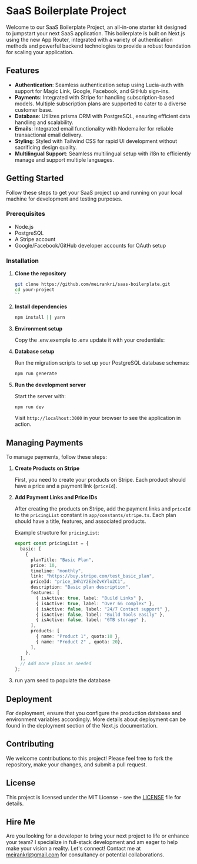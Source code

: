 # SaaS Boilerplate Project

Welcome to our SaaS Boilerplate Project, an all-in-one starter kit designed to jumpstart your next SaaS application. This boilerplate is built on Next.js using the new App Router, integrated with a variety of authentication methods and powerful backend technologies to provide a robust foundation for scaling your application.

## Features

- **Authentication**: Seamless authentication setup using Lucia-auth with support for Magic Link, Google, Facebook, and GitHub sign-ins.
- **Payments**: Integrated with Stripe for handling subscription-based models. Multiple subscription plans are supported to cater to a diverse customer base.
- **Database**: Utilizes prisma ORM with PostgreSQL, ensuring efficient data handling and scalability.
- **Emails**: Integrated email functionality with Nodemailer for reliable transactional email delivery.
- **Styling**: Styled with Tailwind CSS for rapid UI development without sacrificing design quality.
- **Multilingual Support**: Seamless multilingual setup with i18n to efficiently manage and support multiple languages.

## Getting Started

Follow these steps to get your SaaS project up and running on your local machine for development and testing purposes.

### Prerequisites

- Node.js
- PostgreSQL
- A Stripe account
- Google/Facebook/GitHub developer accounts for OAuth setup

### Installation

1. **Clone the repository**

   ```bash
   git clone https://github.com/meirankri/saas-boilerplate.git
   cd your-project
   ``

2. **Install dependencies**

   ```bash
   npm install || yarn 
   ```

3. **Environment setup**

   Copy the .env.exemple to .env update it with your credentials:


4. **Database setup**

   Run the migration scripts to set up your PostgreSQL database schemas:

   ```bash
   npm run generate
   ```

5. **Run the development server**

   Start the server with:

   ```bash
   npm run dev
   ```

   Visit `http://localhost:3000` in your browser to see the application in action.


## Managing Payments

To manage payments, follow these steps:

1. **Create Products on Stripe**

   First, you need to create your products on Stripe. Each product should have a price and a payment link (`priceId`).

2. **Add Payment Links and Price IDs**

   After creating the products on Stripe, add the payment links and `priceId` to the `pricingList` constant in `app/constants/stripe.ts`. Each plan should have a title, features, and associated products.

   Example structure for `pricingList`:

   ```typescript
   export const pricingList = {
     basic: [
       {
         planTitle: "Basic Plan",
         price: 10,
         timeline: "monthly",
         link: "https://buy.stripe.com/test_basic_plan",
         priceId: "price_1Hh1Y2E2eZvKYlo2C1",
         description: "Basic plan description",
         features: [
           { isActive: true, label: "Build Links" },
           { isActive: true, label: "Over 66 complex" },
           { isActive: false, label: "24/7 Contact support" },
           { isActive: false, label: "Build Tools easily" },
           { isActive: false, label: "6TB storage" },
         ],
         products: [
           { name: "Product 1", quota:10 },
           { name: "Product 2" , quota: 20},
         ],
       },
     ],
     // Add more plans as needed
   };

3. run yarn seed to populate the database

## Deployment

For deployment, ensure that you configure the production database and environment variables accordingly. More details about deployment can be found in the deployment section of the Next.js documentation.

## Contributing

We welcome contributions to this project! Please feel free to fork the repository, make your changes, and submit a pull request.

## License

This project is licensed under the MIT License - see the [LICENSE](LICENSE) file for details.

## Hire Me

Are you looking for a developer to bring your next project to life or enhance your team? I specialize in full-stack development and am eager to help make your vision a reality. Let's connect! Contact me at [meirankri@gmail.com](mailto:meirankri+saasboilerplate@gmail.com) for consultancy or potential collaborations.
